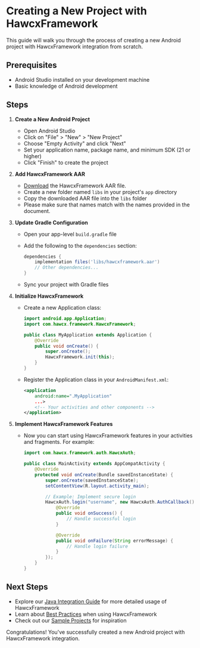 # Creating a New Project with HawcxFramework

This guide will walk you through the process of creating a new Android project with HawcxFramework integration from scratch.

## Prerequisites

- Android Studio installed on your development machine
- Basic knowledge of Android development

## Steps

1. **Create a New Android Project**
   - Open Android Studio
   - Click on "File" > "New" > "New Project"
   - Choose "Empty Activity" and click "Next"
   - Set your application name, package name, and minimum SDK (21 or higher)
   - Click "Finish" to create the project

2. **Add HawcxFramework AAR**
   - [Download](https://github.com/hawcx/android_sdk/releases/download/v0.2.1/hawcx.aar) the HawcxFramework AAR file.
   - Create a new folder named `libs` in your project's `app` directory
   - Copy the downloaded AAR file into the `libs` folder
   - Please make sure that names match with the names provided in the document.

3. **Update Gradle Configuration**
   - Open your app-level `build.gradle` file
   - Add the following to the `dependencies` section:

     ```gradle
     dependencies {
         implementation files('libs/hawcxframework.aar')
         // Other dependencies...
     }
     ```
   - Sync your project with Gradle files

4. **Initialize HawcxFramework**
   - Create a new Application class:

     ```java
     import android.app.Application;
     import com.hawcx.framework.HawcxFramework;

     public class MyApplication extends Application {
         @Override
         public void onCreate() {
             super.onCreate();
             HawcxFramework.init(this);
         }
     }
     ```
   - Register the Application class in your `AndroidManifest.xml`:

     ```xml
     <application
         android:name=".MyApplication"
         ...>
         <!-- Your activities and other components -->
     </application>
     ```

5. **Implement HawcxFramework Features**
   - Now you can start using HawcxFramework features in your activities and fragments. For example:

     ```java
     import com.hawcx.framework.auth.HawcxAuth;

     public class MainActivity extends AppCompatActivity {
         @Override
         protected void onCreate(Bundle savedInstanceState) {
             super.onCreate(savedInstanceState);
             setContentView(R.layout.activity_main);

             // Example: Implement secure login
             HawcxAuth.login("username", new HawcxAuth.AuthCallback() {
                 @Override
                 public void onSuccess() {
                     // Handle successful login
                 }

                 @Override
                 public void onFailure(String errorMessage) {
                     // Handle login failure
                 }
             });
         }
     }
     ```

## Next Steps

- Explore our [Java Integration Guide](java-integration.md) for more detailed usage of HawcxFramework
- Learn about [Best Practices](best-practices.md) when using HawcxFramework
- Check out our [Sample Projects](sample-projects.md) for inspiration

Congratulations! You've successfully created a new Android project with HawcxFramework integration.